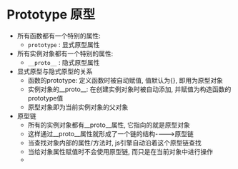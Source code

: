 # Prototype 原型
- 所有函数都有一个特别的属性:
  - `prototype` : 显式原型属性
- 所有实例对象都有一个特别的属性:
  - `__proto__` : 隐式原型属性
- 显式原型与隐式原型的关系
  - 函数的prototype: 定义函数时被自动赋值, 值默认为{}, 即用为原型对象
  - 实例对象的__proto__: 在创建实例对象时被自动添加, 并赋值为构造函数的prototype值
  - 原型对象即为当前实例对象的父对象
- 原型链
  - 所有的实例对象都有__proto__属性, 它指向的就是原型对象
  - 这样通过__proto__属性就形成了一个链的结构---->原型链
  - 当查找对象内部的属性/方法时, js引擎自动沿着这个原型链查找
  - 当给对象属性赋值时不会使用原型链, 而只是在当前对象中进行操作
  - 
	